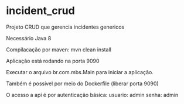 # incident_crud
Projeto CRUD que gerencia incidentes genericos

Necessário Java 8

Compilacação por maven: mvn clean install

Aplicação está rodando na porta 9090

Executar o arquivo br.com.mbs.Main para iniciar a aplicação.

Também é possível por meio do Dockerfile  (liberar porta 9090)

O acesso a api é por autenticação básica:
usuario: admin
senha: admin 
